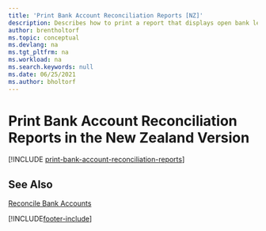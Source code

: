```yaml
---
title: 'Print Bank Account Reconciliation Reports [NZ]'
description: Describes how to print a report that displays open bank ledger entries as unpresented cheques or unrecorded deposits in the New Zealand version.
author: brentholtorf
ms.topic: conceptual
ms.devlang: na
ms.tgt_pltfrm: na
ms.workload: na
ms.search.keywords: null
ms.date: 06/25/2021
ms.author: bholtorf
---
```

# <a name="print-bank-account-reconciliation-reports-in-the-new-zealand-version"></a><a name="print-bank-account-reconciliation-reports-in-the-new-zealand-version"></a>Print Bank Account Reconciliation Reports in the New Zealand Version

[!INCLUDE [print-bank-account-reconciliation-reports](../includes/AUNZ/print-bank-account-reconciliation-reports.md)]

## <a name="see-also"></a><a name="see-also"></a>See Also

[Reconcile Bank Accounts](../../bank-how-reconcile-bank-accounts-separately.md)


[!INCLUDE[footer-include](../../includes/footer-banner.md)]
